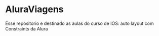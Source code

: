 # AluraViagens
Esse repositorio e destinado as aulas do curso de IOS: auto layout com Constraints da Alura
